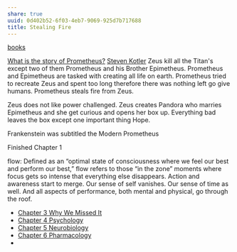 ```yaml
---
share: true
uuid: 0d402b52-6f03-4eb7-9069-925d7b717688
title: Stealing Fire
---
```

[books](/a3a80e28-c537-4091-a06f-3d20f44ec6a2)


[What is the story of Prometheus?](https://youtu.be/U_u91SjrEOE)
[Steven Kotler](/undefined)
Zeus kill all the Titan's except two of them Prometheus and his Brother Epimetheus. Prometheus and Epimetheus are tasked with creating all life on earth. Prometheus tried to recreate Zeus and spent too long therefore there was nothing left go give humans. Prometheus steals fire from Zeus.

Zeus does not like power challenged. Zeus creates Pandora who marries Epimetheus and she get curious and opens her box up. Everything bad leaves the box except one important thing Hope. 

Frankenstein was subtitled the Modern Prometheus

Finished Chapter 1

flow: Defined as an “optimal state of consciousness where we feel our best and perform our best,” flow refers to those “in the zone” moments where focus gets so intense that everything else disappears. Action and awareness start to merge. Our sense of self vanishes. Our sense of time as well. And all aspects of performance, both mental and physical, go through the roof.

* [Chapter 3 Why We Missed It](/0ca8de1a-b27b-45da-97ba-0d81f53e2f0b)
* [Chapter 4 Psychology](/b0a06879-8776-4970-bbc1-c0df44be33af)
* [Chapter 5 Neurobiology](/faa10575-6729-40a5-b489-2503f51951dc)
* [Chapter 6 Pharmacology](/c09d999d-6205-4783-91fc-14497eab9256)
*